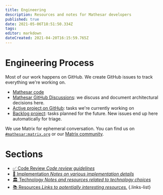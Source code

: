 ```yaml
---
title: Engineering
description: Resources and notes for Mathesar developers
published: true
date: 2021-05-06T18:51:50.334Z
tags: 
editor: markdown
dateCreated: 2021-04-20T16:15:59.765Z
---
```


# Engineering Process
Most of our work happens on GitHub. We create GitHub issues to track everything we're working on.

- [Mathesar code](https://github.com/centerofci/mathesar)
- [Mathesar GitHub Discussions](https://github.com/centerofci/mathesar/discussions): we discuss and document architectural decisions here.
- [Active project on GitHub](https://github.com/centerofci/mathesar/projects/1): tasks we're currently working on
- [Backlog project](https://github.com/centerofci/mathesar/projects/2): tasks planned for the future. New issues end up here automatically for triage.

We use Matrix for ephemeral conversation. You can find us on [`#mathesar:matrix.org`](https://matrix.to/#/#mathesar:matrix.org) or our [Matrix community](https://matrix.to/#/+mathesar:matrix.org).

# Sections
- [:white_check_mark: Code Review *Code review guidelines*](/engineering/code-review)
- [:wrench: Implementation *Notes on various implementation details*](/engineering/implementation)
- [:classical_building: Technology *Notes and resources related to technology choices*](/engineering/technology)
- [:books: Resources *Links to potentially interesting resources.*](/engineering/resources)
{.links-list}
